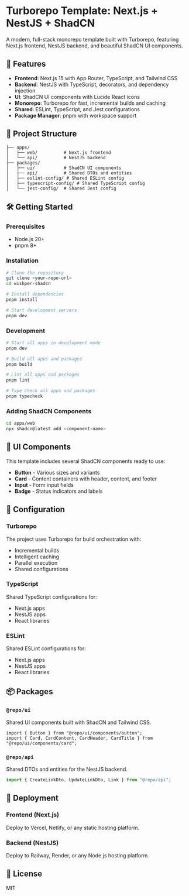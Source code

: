 # Turborepo Template: Next.js + NestJS + ShadCN

A modern, full-stack monorepo template built with Turborepo, featuring Next.js frontend, NestJS backend, and beautiful ShadCN UI components.

## 🚀 Features

- **Frontend**: Next.js 15 with App Router, TypeScript, and Tailwind CSS
- **Backend**: NestJS with TypeScript, decorators, and dependency injection
- **UI**: ShadCN UI components with Lucide React icons
- **Monorepo**: Turborepo for fast, incremental builds and caching
- **Shared**: ESLint, TypeScript, and Jest configurations
- **Package Manager**: pnpm with workspace support

## 📁 Project Structure

```
├── apps/
│   ├── web/          # Next.js frontend
│   └── api/          # NestJS backend
├── packages/
│   ├── ui/           # ShadCN UI components
│   ├── api/          # Shared DTOs and entities
│   ├── eslint-config/ # Shared ESLint config
│   ├── typescript-config/ # Shared TypeScript config
│   └── jest-config/  # Shared Jest config
```

## 🛠️ Getting Started

### Prerequisites

- Node.js 20+
- pnpm 8+

### Installation

```bash
# Clone the repository
git clone <your-repo-url>
cd wishper-shadcn

# Install dependencies
pnpm install

# Start development servers
pnpm dev
```

### Development

```bash
# Start all apps in development mode
pnpm dev

# Build all apps and packages
pnpm build

# Lint all apps and packages
pnpm lint

# Type check all apps and packages
pnpm typecheck
```

### Adding ShadCN Components

```bash
cd apps/web
npx shadcn@latest add <component-name>
```

## 🎨 UI Components

This template includes several ShadCN components ready to use:

- **Button** - Various sizes and variants
- **Card** - Content containers with header, content, and footer
- **Input** - Form input fields
- **Badge** - Status indicators and labels

## 🔧 Configuration

### Turborepo

The project uses Turborepo for build orchestration with:

- Incremental builds
- Intelligent caching
- Parallel execution
- Shared configurations

### TypeScript

Shared TypeScript configurations for:

- Next.js apps
- NestJS apps
- React libraries

### ESLint

Shared ESLint configurations for:

- Next.js apps
- NestJS apps
- React libraries

## 📦 Packages

### `@repo/ui`

Shared UI components built with ShadCN and Tailwind CSS.

```tsx
import { Button } from "@repo/ui/components/button";
import { Card, CardContent, CardHeader, CardTitle } from "@repo/ui/components/card";
```

### `@repo/api`

Shared DTOs and entities for the NestJS backend.

```typescript
import { CreateLinkDto, UpdateLinkDto, Link } from "@repo/api";
```

## 🚀 Deployment

### Frontend (Next.js)

Deploy to Vercel, Netlify, or any static hosting platform.

### Backend (NestJS)

Deploy to Railway, Render, or any Node.js hosting platform.

## 📝 License

MIT
